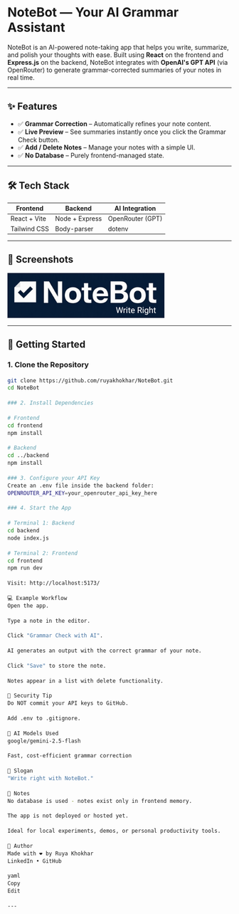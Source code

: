 # NoteBot — Your AI Grammar Assistant

NoteBot is an AI-powered note-taking app that helps you write, summarize, and polish your thoughts with ease. Built using **React** on the frontend and **Express.js** on the backend, NoteBot integrates with **OpenAI's GPT API** (via OpenRouter) to generate grammar-corrected summaries of your notes in real time.

---

## ✨ Features

- ✅ **Grammar Correction** – Automatically refines your note content.
- ✅ **Live Preview** – See summaries instantly once you click the Grammar Check button.
- ✅ **Add / Delete Notes** – Manage your notes with a simple UI.
- ✅ **No Database** – Purely frontend-managed state.

---

## 🛠️ Tech Stack

| Frontend      | Backend        | AI Integration   |
| ------------- | -------------- | ---------------- |
| React + Vite  | Node + Express | OpenRouter (GPT) |
| Tailwind CSS  | Body-parser    | dotenv           |

---

## 📸 Screenshots

![NoteBot Logo](./frontend/src/assets/NoteBot.png)

---

## 🚀 Getting Started

### 1. Clone the Repository

```bash
git clone https://github.com/ruyakhokhar/NoteBot.git
cd NoteBot

### 2. Install Dependencies

# Frontend
cd frontend
npm install

# Backend
cd ../backend
npm install

### 3. Configure your API Key
Create an .env file inside the backend folder:
OPENROUTER_API_KEY=your_openrouter_api_key_here

### 4. Start the App

# Terminal 1: Backend
cd backend
node index.js

# Terminal 2: Frontend
cd frontend
npm run dev

Visit: http://localhost:5173/

💻 Example Workflow
Open the app.

Type a note in the editor.

Click "Grammar Check with AI".

AI generates an output with the correct grammar of your note.

Click "Save" to store the note.

Notes appear in a list with delete functionality.

🔐 Security Tip
Do NOT commit your API keys to GitHub.

Add .env to .gitignore.

🤖 AI Models Used
google/gemini-2.5-flash

Fast, cost-efficient grammar correction

🧠 Slogan
"Write right with NoteBot."

📝 Notes
No database is used - notes exist only in frontend memory.

The app is not deployed or hosted yet.

Ideal for local experiments, demos, or personal productivity tools.

👤 Author
Made with ❤️ by Ruya Khokhar
LinkedIn • GitHub

yaml
Copy
Edit

---
